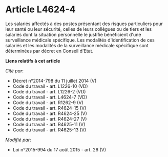 # Article L4624-4

Les salariés affectés à des postes présentant des risques particuliers pour leur santé ou leur sécurité, celles de leurs
collègues ou de tiers et les salariés dont la situation personnelle le justifie bénéficient d'une surveillance médicale
spécifique. Les modalités d'identification de ces salariés et les modalités de la surveillance médicale spécifique sont
déterminées par décret en Conseil d'Etat.

**Liens relatifs à cet article**

_Cité par_:

  - Décret n°2014-798 du 11 juillet 2014 (V)
  - Code du travail - art. L1226-10 (VD)
  - Code du travail - art. L1226-2 (VD)
  - Code du travail - art. L4624-7 (VD)
  - Code du travail - art. R1262-9 (V)
  - Code du travail - art. R4624-15 (V)
  - Code du travail - art. R4624-25 (V)
  - Code du travail - art. R4624-27 (V)
  - Code du travail - art. R4625-11 (V)
  - Code du travail - art. R4625-13 (V)

_Modifié par_:

  - Loi n°2015-994 du 17 août 2015 - art. 26 (V)
